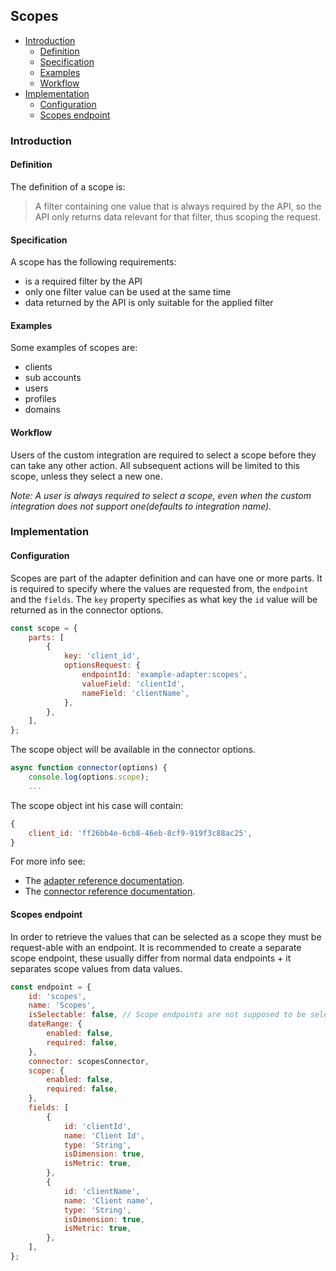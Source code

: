 ## Scopes

<!-- START doctoc generated TOC please keep comment here to allow auto update -->
<!-- DON'T EDIT THIS SECTION, INSTEAD RE-RUN doctoc TO UPDATE -->


- [Introduction](#introduction)
  - [Definition](#definition)
  - [Specification](#specification)
  - [Examples](#examples)
  - [Workflow](#workflow)
- [Implementation](#implementation)
  - [Configuration](#configuration)
  - [Scopes endpoint](#scopes-endpoint)

<!-- END doctoc generated TOC please keep comment here to allow auto update -->

### Introduction

#### Definition

The definition of a scope is:

> A filter containing one value that is always required by the API, so the API only returns data relevant for that filter, thus scoping the request.

#### Specification

A scope has the following requirements:

-   is a required filter by the API
-   only one filter value can be used at the same time
-   data returned by the API is only suitable for the applied filter

#### Examples

Some examples of scopes are:

-   clients
-   sub accounts
-   users
-   profiles
-   domains

#### Workflow

Users of the custom integration are required to select a scope before they can take any other action.
All subsequent actions will be limited to this scope, unless they select a new one.

_Note: A user is always required to select a scope, even when the custom integration does not support one(defaults to integration name)._

### Implementation

#### Configuration

Scopes are part of the adapter definition and can have one or more parts.
It is required to specify where the values are requested from, the `endpoint` and the `fields`.
The `key` property specifies as what key the `id` value will be returned as in the connector options.

```javascript
const scope = {
    parts: [
        {
            key: 'client_id',
            optionsRequest: {
                endpointId: 'example-adapter:scopes',
                valueField: 'clientId',
                nameField: 'clientName',
            },
        },
    ],
};
```

The scope object will be available in the connector options.

```javascript
async function connector(options) {
    console.log(options.scope);
    ...
```

The scope object int his case will contain:

```javascript
{
    client_id: 'ff26bb4e-6cb8-46eb-8cf9-919f3c88ac25',
}
```

For more info see:

-   The [adapter reference documentation](../reference/adapterConfiguration.md#adapter).
-   The [connector reference documentation](../reference/adapterConfiguration.md#connector).

#### Scopes endpoint

In order to retrieve the values that can be selected as a scope they must be request-able with an endpoint.
It is recommended to create a separate scope endpoint, these usually differ from normal data endpoints + it separates scope values from data values.

```javascript
const endpoint = {
    id: 'scopes',
    name: 'Scopes',
    isSelectable: false, // Scope endpoints are not supposed to be selectable by the user to retrieve data from.
    dateRange: {
        enabled: false,
        required: false,
    },
    connector: scopesConnector,
    scope: {
        enabled: false,
        required: false,
    },
    fields: [
        {
            id: 'clientId',
            name: 'Client Id',
            type: 'String',
            isDimension: true,
            isMetric: true,
        },
        {
            id: 'clientName',
            name: 'Client name',
            type: 'String',
            isDimension: true,
            isMetric: true,
        },
    ],
};
```
